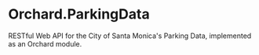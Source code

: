 # Orchard.ParkingData
RESTful Web API for the City of Santa Monica's Parking Data, implemented as an Orchard module.
